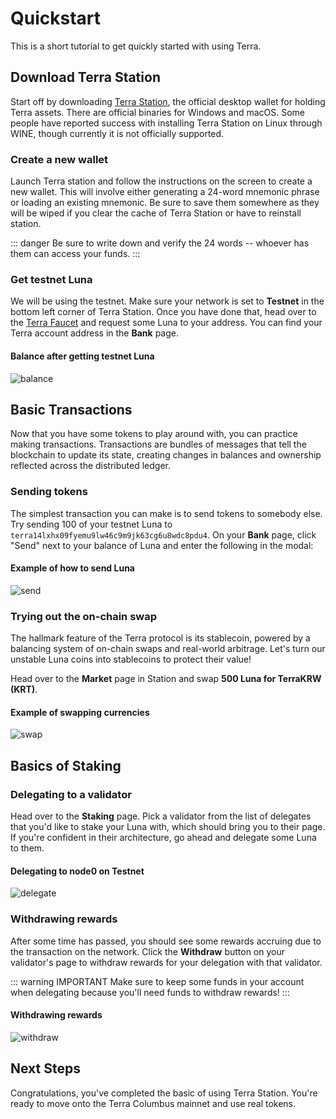 # Quickstart

This is a short tutorial to get quickly started with using Terra.

## Download Terra Station

Start off by downloading [Terra Station](https://terra.money/protocol.html#protocol1), the official desktop wallet for holding Terra assets. There are official binaries for Windows and macOS. Some people have reported success with installing Terra Station on Linux through WINE, though currently it is not officially supported.

### Create a new wallet

Launch Terra station and follow the instructions on the screen to create a new wallet. This will involve either generating a 24-word mnemonic phrase or loading an existing mnemonic. Be sure to save them somewhere as they will be wiped if you clear the cache of Terra Station or have to reinstall station.

::: danger
Be sure to write down and verify the 24 words -- whoever has them can access your funds.
:::

### Get testnet Luna

We will be using the testnet. Make sure your network is set to **Testnet** in the bottom left corner of Terra Station. Once you have done that, head over to the [Terra Faucet](https://faucet.terra.money) and request some Luna to your address. You can find your Terra account address in the **Bank** page.

#### Balance after getting testnet Luna

![balance](/img/screens/balance.png)

## Basic Transactions

Now that you have some tokens to play around with, you can practice making transactions. Transactions are bundles of messages that tell the blockchain to update its state, creating changes in balances and ownership reflected across the distributed ledger.

### Sending tokens

The simplest transaction you can make is to send tokens to somebody else. Try sending 100 of your testnet Luna to `terra14lxhx09fyemu9lw46c9m9jk63cg6u8wdc8pdu4`. On your **Bank** page, click "Send" next to your balance of Luna and enter the following in the modal:

#### Example of how to send Luna

![send](/img/screens/send.png)

### Trying out the on-chain swap

The hallmark feature of the Terra protocol is its stablecoin, powered by a balancing system of on-chain swaps and real-world arbitrage. Let's turn our unstable Luna coins into stablecoins to protect their value!

Head over to the **Market** page in Station and swap **500 Luna for TerraKRW (KRT)**.

#### Example of swapping currencies

![swap](/img/screens/swap.png)

## Basics of Staking

### Delegating to a validator

Head over to the **Staking** page. Pick a validator from the list of delegates that you'd like to stake your Luna with, which should bring you to their page. If you're confident in their architecture, go ahead and delegate some Luna to them.

#### Delegating to node0 on Testnet

![delegate](/img/screens/delegate.png)

### Withdrawing rewards

After some time has passed, you should see some rewards accruing due to the transaction on the network. Click the **Withdraw** button on your validator's page to withdraw rewards for your delegation with that validator.

::: warning IMPORTANT
Make sure to keep some funds in your account when delegating because you'll need funds to withdraw rewards!
:::

#### Withdrawing rewards

![withdraw](/img/screens/withdraw.png)

## Next Steps

Congratulations, you've completed the basic of using Terra Station. You're ready to move onto the Terra Columbus mainnet and use real tokens.
